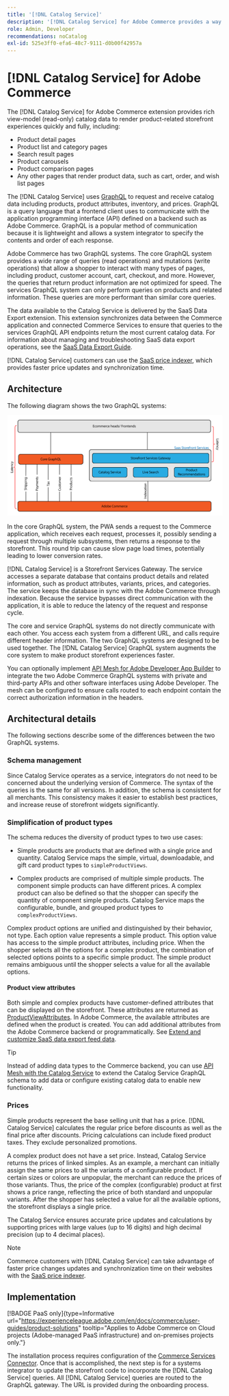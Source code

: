 ```yaml
---
title: '[!DNL Catalog Service]'
description: '[!DNL Catalog Service] for Adobe Commerce provides a way to retrieve the contents of Product Display Pages and Product List Pages much more quickly than the native Adobe Commerce GraphQL queries.'
role: Admin, Developer
recommendations: noCatalog
exl-id: 525e3ff0-efa6-48c7-9111-d0b00f42957a
---
```

# [!DNL Catalog Service] for Adobe Commerce

The [!DNL Catalog Service] for Adobe Commerce extension provides rich view-model (read-only) catalog data to render product-related storefront experiences quickly and fully, including:

* Product detail pages
* Product list and category pages
* Search result pages
* Product carousels
* Product comparison pages
* Any other pages that render product data, such as cart, order, and wish list pages

The [!DNL Catalog Service] uses [GraphQL](https://graphql.org/) to request and receive catalog data including products, product attributes, inventory, and prices. GraphQL is a query language that a frontend client uses to communicate with the application programming interface (API) defined on a backend such as Adobe Commerce. GraphQL is a popular method of communication because it is lightweight and allows a system integrator to specify the contents and order of each response.

Adobe Commerce has two GraphQL systems. The core GraphQL system provides a wide range of queries (read operations) and mutations (write operations) that allow a shopper to interact with many types of pages, including product, customer account, cart, checkout, and more. However, the queries that return product information are not optimized for speed. The services GraphQL system can only perform queries on products and related information. These queries are more performant than similar core queries.

The data available to the Catalog Service is delivered by the SaaS Data Export extension. This extension synchronizes data between the Commerce application and connected Commerce Services to ensure that queries to the services GraphQL API endpoints return the most current catalog data. For information about managing and troubleshooting SaaS data export operations, see the [SaaS Data Export Guide](../data-export/overview.md).

[!DNL Catalog Service] customers can use the [SaaS price indexer](../price-index/price-indexing.md), which provides faster price updates and synchronization time.

## Architecture

The following diagram shows the two GraphQL systems:

![Catalog architecture diagram](assets/catalog-service-architecture.png)

In the core GraphQL system, the PWA sends a request to the Commerce application, which receives each request, processes it, possibly sending a request through multiple subsystems, then returns a response to the storefront. This round trip can cause slow page load times, potentially leading to lower conversion rates.

[!DNL Catalog Service] is a Storefront Services Gateway. The service accesses a separate database that contains product details and related information, such as product attributes, variants, prices, and categories. The service keeps the database in sync with the Adobe Commerce through indexation.
Because the service bypasses direct communication with the application, it is able to reduce the latency of the request and response cycle.

The core and service GraphQL systems do not directly communicate with each other. You access each system from a different URL, and calls require different header information. The two GraphQL systems are designed to be used together. The [!DNL Catalog Service] GraphQL system augments the core system to make product storefront experiences faster.

You can optionally implement [API Mesh for Adobe Developer App Builder](https://developer.adobe.com/graphql-mesh-gateway/) to integrate the two Adobe Commerce GraphQL systems with private and third-party APIs and other software interfaces using Adobe Developer. The mesh can be configured to ensure calls routed to each endpoint contain the correct authorization information in the headers.

## Architectural details

The following sections describe some of the differences between the two GraphQL systems.

### Schema management

Since Catalog Service operates as a service, integrators do not need to be concerned about the underlying version of Commerce. The syntax of the queries is the same for all versions. In addition, the schema is consistent for all merchants. This consistency makes it easier to establish best practices, and increase reuse of storefront widgets significantly.

### Simplification of product types

The schema reduces the diversity of product types to two use cases:

* Simple products are products that are defined with a single price and quantity. Catalog Service maps the simple, virtual, downloadable, and gift card product types to `simpleProductViews`.

* Complex products are comprised of multiple simple products. The component simple products can have different prices. A complex product can also be defined so that the shopper can specify the quantity of component simple products. Catalog Service maps the configurable, bundle, and grouped product types to `complexProductViews`.

Complex product options are unified and distinguished by their behavior, not type. Each option value represents a simple product. This option value has access to the simple product attributes, including price. When the shopper selects all the options for a complex product, the combination of selected options points to a specific simple product. The simple product remains ambiguous until the shopper selects a value for all the available options.

#### Product view attributes

Both simple and complex products have customer-defined attributes that can be displayed on the storefront. These attributes are returned as [ProductViewAttributes](https://developer.adobe.com/commerce/services/graphql/catalog-service/products/#productviewattribute-type). In Adobe Commerce, the available attributes are defined when the product is created. You can add additional attributes from the Adobe Commerce backend or programmatically. See [Extend and customize SaaS data export feed data](../data-export/extensibility-and-customizations.md).

>[!TIP]
>
>Instead of adding data types to the Commerce backend, you can use [API Mesh with the Catalog Service](mesh.md) to extend the Catalog Service GraphQL schema to add data or configure existing catalog data to enable new functionality.

### Prices

Simple products represent the base selling unit that has a price. [!DNL Catalog Service] calculates the regular price before discounts as well as the final price after discounts. Pricing calculations can include fixed product taxes. They exclude personalized promotions.

A complex product does not have a set price. Instead, Catalog Service returns the prices of linked simples. As an example, a merchant can initially assign the same prices to all the variants of a configurable product. If certain sizes or colors are unpopular, the merchant can reduce the prices of those variants. Thus, the price of the complex (configurable) product at first shows a price range, reflecting the price of both standard and unpopular variants. After the shopper has selected a value for all the available options, the storefront displays a single price.

The Catalog Service ensures accurate price updates and calculations by supporting prices with large values (up to 16 digits) and high decimal precision (up to 4 decimal places).

>[!NOTE]
>
> Commerce customers with [!DNL Catalog Service] can take advantage of faster price changes updates and synchronization time on their websites with the [SaaS price indexer](../price-index/price-indexing.md).

## Implementation

[!BADGE PaaS only]{type=Informative url="https://experienceleague.adobe.com/en/docs/commerce/user-guides/product-solutions" tooltip="Applies to Adobe Commerce on Cloud projects (Adobe-managed PaaS infrastructure) and on-premises projects only."}

The installation process requires configuration of the [Commerce Services Connector](../landing/saas.md). Once that is accomplished, the next step is for a systems integrator to update the storefront code to incorporate the [!DNL Catalog Service] queries. All [!DNL Catalog Service] queries are routed to the GraphQL gateway. The URL is provided during the onboarding process.
